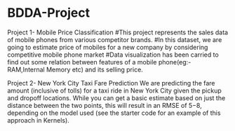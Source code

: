 # BDDA-Project
Project 1- Mobile Price Classification
#This project represents the sales data of mobile phones from various competitor brands.
#In this dataset, we are going to estimate price of mobiles for a new company by considering competitive mobile phone market 
#Data visualization has been carried to find out some relation between features of a mobile phone(eg:- RAM,Internal Memory etc) and its selling price.

Project 2- New York City Taxi Fare Prediction
We are predicting the fare amount (inclusive of tolls) for a taxi ride in New York City given the pickup and dropoff locations. While you can get a basic estimate based on just the distance between the two points, this will result in an RMSE of $5-$8, depending on the model used (see the starter code for an example of this approach in Kernels). 
